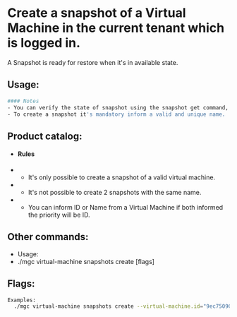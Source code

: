 # Create a snapshot of a Virtual Machine in the current tenant which is logged in. </br>
A Snapshot is ready for restore when it's in available state.

## Usage:
```bash
#### Notes
- You can verify the state of snapshot using the snapshot get command,
- To create a snapshot it's mandatory inform a valid and unique name.
```

## Product catalog:
- #### Rules
- - It's only possible to create a snapshot of a valid virtual machine.
- - It's not possible to create 2 snapshots with the same name.
- - You can inform ID or Name from a Virtual Machine if both informed the priority will be ID.

## Other commands:
- Usage:
- ./mgc virtual-machine snapshots create [flags]

## Flags:
```bash
Examples:
  ./mgc virtual-machine snapshots create --virtual-machine.id="9ec75090-2872-4f51-8111-53d05d96d2c6" --virtual-machine.name="some_resource_name"
```

